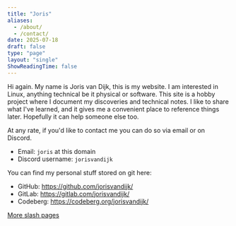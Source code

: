 ```yaml
---
title: "Joris"
aliases:
  - /about/
  - /contact/
date: 2025-07-18
draft: false
type: "page"
layout: "single"
ShowReadingTime: false
---
```


Hi again. My name is Joris van Dijk, this is my website. I am interested in Linux, anything technical be it physical or software. This site is a hobby project where I document my discoveries and technical notes. I like to share what I've learned, and it gives me a convenient place to reference things later. Hopefully it can help someone else too.

At any rate, if you'd like to contact me you can do so via email or on Discord.

- Email: `joris` at this domain
- Discord username: `jorisvandijk`

You can find my personal stuff stored on git here:

- GitHub: https://github.com/jorisvandijk/
- GitLab: https://gitlab.com/jorisvandijk/
- Codeberg: https://codeberg.org/jorisvandijk/

[More slash pages](/slash)
